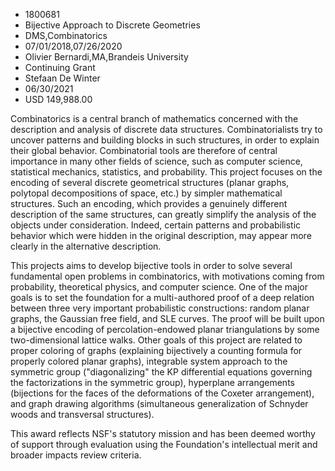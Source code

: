 
* 1800681
* Bijective Approach to Discrete Geometries
* DMS,Combinatorics
* 07/01/2018,07/26/2020
* Olivier Bernardi,MA,Brandeis University
* Continuing Grant
* Stefaan De Winter
* 06/30/2021
* USD 149,988.00

Combinatorics is a central branch of mathematics concerned with the description
and analysis of discrete data structures. Combinatorialists try to uncover
patterns and building blocks in such structures, in order to explain their
global behavior. Combinatorial tools are therefore of central importance in many
other fields of science, such as computer science, statistical mechanics,
statistics, and probability. This project focuses on the encoding of several
discrete geometrical structures (planar graphs, polytopal decompositions of
space, etc.) by simpler mathematical structures. Such an encoding, which
provides a genuinely different description of the same structures, can greatly
simplify the analysis of the objects under consideration. Indeed, certain
patterns and probabilistic behavior which were hidden in the original
description, may appear more clearly in the alternative description.

This projects aims to develop bijective tools in order to solve several
fundamental open problems in combinatorics, with motivations coming from
probability, theoretical physics, and computer science. One of the major goals
is to set the foundation for a multi-authored proof of a deep relation between
three very important probabilistic constructions: random planar graphs, the
Gaussian free field, and SLE curves. The proof will be built upon a bijective
encoding of percolation-endowed planar triangulations by some two-dimensional
lattice walks. Other goals of this project are related to proper coloring of
graphs (explaining bijectively a counting formula for properly colored planar
graphs), integrable system approach to the symmetric group ("diagonalizing" the
KP differential equations governing the factorizations in the symmetric group),
hyperplane arrangements (bijections for the faces of the deformations of the
Coxeter arrangement), and graph drawing algorithms (simultaneous generalization
of Schnyder woods and transversal structures).

This award reflects NSF's statutory mission and has been deemed worthy of
support through evaluation using the Foundation's intellectual merit and broader
impacts review criteria.
